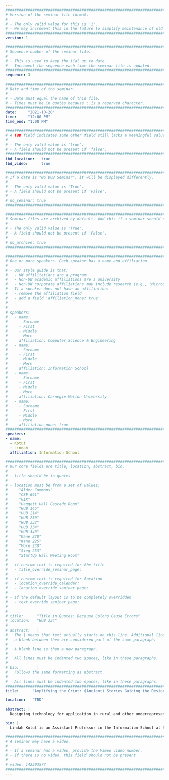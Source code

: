 ```yaml
---
################################################################################
# Version of the seminar file format.
#
# - The only valid value for this is '1'.
# - We may increment this in the future to simplify maintenance of old seminars.
################################################################################
version: 1

################################################################################
# Sequence number of the seminar file.
#
# - This is used to keep the iCal up to date.
# - Increment the sequence each time the seminar file is updated.
################################################################################
sequence: 3

################################################################################
# Date and time of the seminar.
#
# - Date must equal the name of this file.
# - Times must be in quotes because : is a reserved character.
################################################################################
date:     "2021-10-20"
time:     "12:00 PM"
time_end: "1:00 PM"

################################################################################
# A TBD field indicates some other field still lacks a meaningful value.
#
# - The only valid value is 'true'.
# - A field should not be present if 'false'.
################################################################################
tbd_location:   true
tbd_video:      true

################################################################################
# If a date is "No DUB Seminar", it will be displayed differently.
#
# - The only valid value is 'True'.
# - A field should not be present if 'False'.
#
# no_seminar: true
################################################################################

################################################################################
# Seminar files are archived by default. Add this if a seminar should not be.
#
# - The only valid value is 'True'.
# - A field should not be present if 'False'.
#
# no_archive: true
################################################################################

################################################################################
# One or more speakers. Each speaker has a name and affiliation.
#
# - Our style guide is that:
#   - UW affilitations are a program
#   - Non-UW academic affiliations are a university
#   - Non-UW corporate affiliations may include research (e.g., "Microsoft Research")
# - If a speaker does not have an affiliation:
#   - remove the affiliation field
#   - add a field 'affiliation_none: true'.
#
#
# speakers:
#   - name: 
#     - Surname
#     - First
#     - Middle
#     - More
#     affiliation: Computer Science & Engineering 
#   - name: 
#     - Surname
#     - First
#     - Middle
#     - More
#     affiliation: Information School 
#   - name: 
#     - Surname
#     - First
#     - Middle
#     - More
#     affiliation: Carnegie Mellon University 
#   - name:
#     - Surname
#     - First
#     - Middle
#     - More
#     affiliation_none: true
################################################################################
speakers:
- name:
  - Kotut
  - Lindah
  affiliation: Information School

################################################################################
# Our core fields are title, location, abstract, bio.
#
# - title should be in quotes
#
# - location must be from a set of values:
#     "Alder Commons"
#     "CSE 691"
#     "GIX"
#     "Haggett Hall Cascade Room"
#     "HUB 145"
#     "HUB 214"
#     "HUB 250"
#     "HUB 332"
#     "HUB 334"
#     "HUB 340"
#     "Kane 220"
#     "Kane 225"
#     "More 230"
#     "Sieg 233"
#     "StartUp Hall Meeting Room"
#
# - if custom text is required for the title
#   - title_override_seminar_page:
#
# - if custom text is required for location
#   - location_override_calendar:
#   - location_override_seminar_page:
#
# - if the default layout is to be completely overridden
#   - text_override_seminar_page:
#
#
# title:      "Title in Quotes: Because Colons Cause Errors"
# location:   "HUB 334"
#
# abstract:   |
#   The | means that text actually starts on this line. Additional lines without
#   a blank between them are considered part of the same paragraph.
#
#   A blank line is then a new paragraph.
#
#   All lines must be indented two spaces, like in these paragraphs.
#
# bio:        |
#   Follows the same formatting as abstract.
#
#   All lines must be indented two spaces, like in these paragraphs.
################################################################################
title:      "Amplifying the Griot: (Ancient) Stories Guiding the Design of Fair, Equitable, and Transparent Systems"

location:   "TBD"

abstract: |
  Designing technology for application in rural and other underrepresented communities is often perceived as designing for solving a problem, rather than supporting the agency of community members in how they choose to represent themselves and their stories. Stories are accessible, universal, and powerful. They also allow for a combination of different areas of research: in using Human Computer Interaction (HCI) to understand the impact of technology on human behavior, in parsing human language with Natural Language Processing (NLP), in understanding patterns in storytelling with machine learning, and in leveraging theories from social science to understand how people think, how they organize themselves, and how this translates to online spaces. I will share results of this approach: (1) to elicit methodologies for designing respectful technologies by learning from how indigenous master storytellers share their stories, and (2) how we applied the knowledge to guide our design approach. Using the respectful approach as a scaffold, I will then describe ongoing and future work: how we can design tools to amplify other communities to tell their own stories offline and online, and more broadly, how these techniques offer key opportunities to understand other emerging and growing areas in computer science including fairness and accountability in algorithms, ethics, and Artificial Intelligence.

bio: |
  Lindah Kotut is an Assistant Professor in the Information School at the University of Washington. Her research is at the intersection of Human Computer Interaction (HCI) and Indigenous Knowledge (IK), and examines how people tell stories both online and offline, and the role that technology plays in the telling. Her work particularly focuses on communities that do not have equitable access to storytelling tools and technology, those that are resource-challenged, and those that are marginalized. She seeks to highlight how learning from these underrepresented stories can inform the design of tools to amplify other communities to tell their own stories offline and online, and, more broadly, in providing spaces to query how these techniques offer key opportunities to understand other emerging and growing areas in computer science including ethics, privacy, (cyber)security and fairness and accountability in algorithm design.

################################################################################
# A seminar may have a video.
#
# - If a seminar has a video, provide the Vimeo video number.
# - If there is no video, this field should not be present
#
# video: 142303577
################################################################################
---
```

